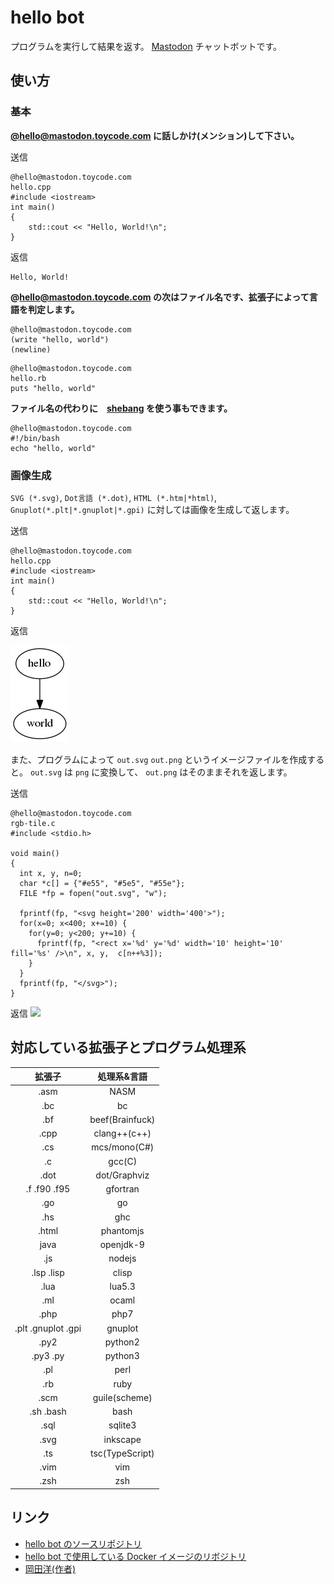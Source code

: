 # hello bot

プログラムを実行して結果を返す。 [Mastodon](https://github.com/tootsuite/mastodon) チャットボットです。

## 使い方

### 基本

__[@hello@mastodon.toycode.com](https://mastodon.toycode.com/@hello) に話しかけ(メンション)して下さい。__


送信
```
@hello@mastodon.toycode.com
hello.cpp
#include <iostream>
int main()
{
    std::cout << "Hello, World!\n";
}
```

返信
```
Hello, World!
```

__@hello@mastodon.toycode.com の次はファイル名です、拡張子によって言語を判定します。__

```
@hello@mastodon.toycode.com
(write "hello, world")
(newline)
```

```
@hello@mastodon.toycode.com
hello.rb
puts "hello, world"
```

__ファイル名の代わりに　[shebang](https://ja.wikipedia.org/wiki/%E3%82%B7%E3%83%90%E3%83%B3_(Unix)) を使う事もできます。__

```
@hello@mastodon.toycode.com
#!/bin/bash
echo "hello, world"
```

### 画像生成

`SVG (*.svg)`, `Dot言語 (*.dot)`, `HTML (*.htm|*html)`, `Gnuplot(*.plt|*.gnuplot|*.gpi)` に対しては画像を生成して返します。

送信
```
@hello@mastodon.toycode.com
hello.cpp
#include <iostream>
int main()
{
    std::cout << "Hello, World!\n";
}
```
返信

<img src="./hello.png" />


また、プログラムによって `out.svg` `out.png` というイメージファイルを作成すると。 `out.svg` は `png` に変換して、 `out.png` はそのままそれを返します。

送信
```
@hello@mastodon.toycode.com
rgb-tile.c
#include <stdio.h>

void main()
{
  int x, y, n=0;
  char *c[] = {"#e55", "#5e5", "#55e"};
  FILE *fp = fopen("out.svg", "w");

  fprintf(fp, "<svg height='200' width='400'>");
  for(x=0; x<400; x+=10) {
    for(y=0; y<200; y+=10) {
      fprintf(fp, "<rect x='%d' y='%d' width='10' height='10' fill='%s' />\n", x, y,  c[n++%3]);
    }
  }
  fprintf(fp, "</svg>");
}
```

返信
<img src="rbg-tile.png" />

## 対応している拡張子とプログラム処理系

|拡張子     |処理系&言語      |
|:---:     |:---:            |
|.asm      | NASM            |
|.bc       | bc              |
|.bf       | beef(Brainfuck) |
|.cpp      | clang++(c++)    |
|.cs       | mcs/mono(C#)    |
|.c        | gcc(C)          |
|.dot      | dot/Graphviz    |
|.f .f90 .f95| gfortran    |
|.go       | go              |
|.hs       | ghc             |
|.html     | phantomjs       |
| java     | openjdk-9       |
|.js      | nodejs          |
|.lsp .lisp | clisp          |
|.lua     | lua5.3         |
|.ml      | ocaml          |
|.php     | php7           |
|.plt .gnuplot .gpi | gnuplot |
|.py2     | python2        |
|.py3 .py | python3         |
|.pl      | perl            |
|.rb      | ruby            |
|.scm     | guile(scheme)   |
|.sh .bash| bash            |
|.sql     | sqlite3         |
|.svg     | inkscape        |
|.ts      | tsc(TypeScript) |
|.vim     | vim             |
|.zsh     | zsh             |

## リンク

* [hello bot のソースリポジトリ](https://github.com/HiroshiOkada/hello-bot)
* [hello bot で使用している Docker イメージのリボジトリ](https://github.com/HiroshiOkada/bot-playground)
* [岡田洋(作者)](http://hiroshi.toycode.com/)

